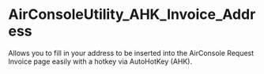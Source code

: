 # AirConsoleUtility_AHK_Invoice_Address
Allows you to fill in your address to be inserted into the AirConsole Request Invoice page easily with a hotkey via AutoHotKey (AHK).
